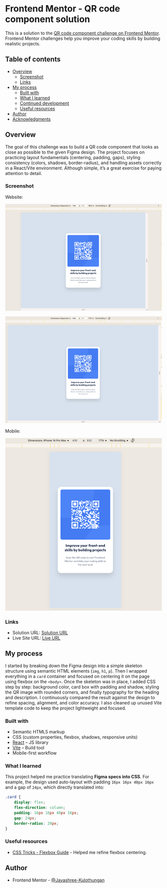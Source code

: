 # Frontend Mentor - QR code component solution

This is a solution to the [QR code component challenge on Frontend Mentor](https://www.frontendmentor.io/challenges/qr-code-component-iux_sIO_H). Frontend Mentor challenges help you improve your coding skills by building realistic projects.

## Table of contents

- [Overview](#overview)
  - [Screenshot](#screenshot)
  - [Links](#links)
- [My process](#my-process)
  - [Built with](#built-with)
  - [What I learned](#what-i-learned)
  - [Continued development](#continued-development)
  - [Useful resources](#useful-resources)
- [Author](#author)
- [Acknowledgments](#acknowledgments)

## Overview

The goal of this challenge was to build a QR code component that looks as close as possible to the given Figma design. The project focuses on practicing layout fundamentals (centering, padding, gaps), styling consistency (colors, shadows, border-radius), and handling assets correctly in a React/Vite environment. Although simple, it’s a great exercise for paying attention to detail.

### Screenshot

Website:

![](./images/Screenshot-1.png)

![](./images/Screenshot-3.png)

Mobile:

![](./images/Screenshot-mobile.png)

### Links

- Solution URL: [Solution URL](https://github.com/Jayashree-Kulothungan/FrontendDevPractice/tree/main/qr-code-component)
- Live Site URL: [Live URL](https://classy-wisp-da042d.netlify.app/)

## My process

I started by breaking down the Figma design into a simple skeleton structure using semantic HTML elements (`img`, `h1`, `p`). Then I wrapped everything in a `card` container and focused on centering it on the page using flexbox on the `<body>`. Once the skeleton was in place, I added CSS step by step: background color, card box with padding and shadow, styling the QR image with rounded corners, and finally typography for the heading and description. I continuously compared the result against the design to refine spacing, alignment, and color accuracy. I also cleaned up unused Vite template code to keep the project lightweight and focused.

### Built with

- Semantic HTML5 markup
- CSS (custom properties, flexbox, shadows, responsive units)
- [React](https://reactjs.org/) – JS library
- [Vite](https://vitejs.dev/) – Build tool
- Mobile-first workflow

### What I learned

This project helped me practice translating **Figma specs into CSS**. For example, the design used auto-layout with padding `16px 16px 40px 16px` and a gap of `24px`, which directly translated into:

```css
.card {
	display: flex;
	flex-direction: column;
	padding: 16px 16px 40px 16px;
	gap: 24px;
	border-radius: 20px;
}
```

### Useful resources

- [CSS Tricks - Flexbox Guide](https://css-tricks.com/snippets/css/a-guide-to-flexbox/) - Helped me refine flexbox centering.

## Author

- Frontend Mentor - [@Jayashree-Kulothungan](https://www.frontendmentor.io/profile/Jayashree-Kulothungan)
